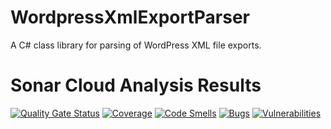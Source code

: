 # WordpressXmlExportParser
A C# class library for parsing of WordPress XML file exports.

# Sonar Cloud Analysis Results
[![Quality Gate Status](https://sonarcloud.io/api/project_badges/measure?project=rubenmamo_WordpressXmlExportParser&metric=alert_status)](https://sonarcloud.io/summary/new_code?id=rubenmamo_WordpressXmlExportParser)
[![Coverage](https://sonarcloud.io/api/project_badges/measure?project=rubenmamo_WordpressXmlExportParser&metric=coverage)](https://sonarcloud.io/summary/new_code?id=rubenmamo_WordpressXmlExportParser)
[![Code Smells](https://sonarcloud.io/api/project_badges/measure?project=rubenmamo_WordpressXmlExportParser&metric=code_smells)](https://sonarcloud.io/summary/new_code?id=rubenmamo_WordpressXmlExportParser)
[![Bugs](https://sonarcloud.io/api/project_badges/measure?project=rubenmamo_WordpressXmlExportParser&metric=bugs)](https://sonarcloud.io/summary/new_code?id=rubenmamo_WordpressXmlExportParser)
[![Vulnerabilities](https://sonarcloud.io/api/project_badges/measure?project=rubenmamo_WordpressXmlExportParser&metric=vulnerabilities)](https://sonarcloud.io/summary/new_code?id=rubenmamo_WordpressXmlExportParser)